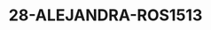 ---
title: 28-ALEJANDRA-ROS1513
image: /v1543919832/viterbo/28-ALEJANDRA-ROS1513.jpg
brand: rosa-clara
layout: vestito
---